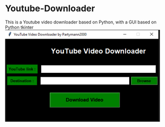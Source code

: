 # Youtube-Downloader
This is a Youtube video downloader based on Python, with a GUI based on Python tkinter
![view](images/view.PNG)
